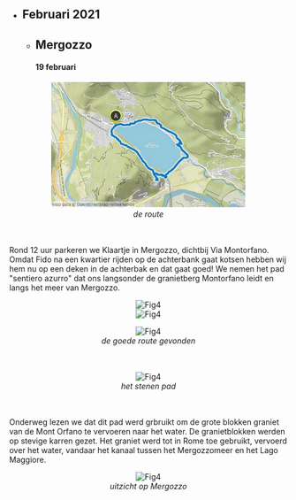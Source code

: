 * ## Februari 2021
  * ## Mergozzo
    #### 19 februari
 <p align="center"><img src="Wandelingen/foto1.jpg" alt="Fig1" width="70%"/><br>
<em> de route </em><br><br><br></p> 

Rond 12 uur parkeren we Klaartje in Mergozzo, dichtbij Via Montorfano. Omdat Fido na een kwartier rijden op de achterbank gaat kotsen hebben wij hem nu op een deken in de achterbak en dat gaat goed!
We nemen het pad "sentiero azurro" dat ons langsonder de granietberg Montorfano leidt en langs het meer van Mergozzo.

<div align="center">
 <div>
 <img src="Wandelingen/foto2.jpg" alt="Fig4" width="30%"/>
    </div> <div>
 <img src="Wandelingen/foto3.jpg" alt="Fig4" width="30%"/>
 </div>
</div>
 
 
<p align="center"><img src="Wandelingen/foto2.jpg" alt="Fig4" width="30%"/><br>
<em> de goede route gevonden </em><br><br><br></p>

<p align="center"><img src="Wandelingen/foto3.jpg" alt="Fig4" width="30%"/><br>
<em> het stenen pad </em><br><br><br></p>


Onderweg lezen we dat dit pad werd grbruikt om de grote blokken graniet van de Mont Orfano te vervoeren naar het water. 
De granietblokken werden op stevige karren gezet. Het graniet werd tot in Rome toe gebruikt, vervoerd over het water, 
vandaar het kanaal tussen het Mergozzomeer en het Lago Maggiore. 

<p align="center"><img src="Wandelingen/foto4.jpg" alt="Fig4" width="70%"/><br>
<em> uitzicht op Mergozzo </em><br><br><br></p>
